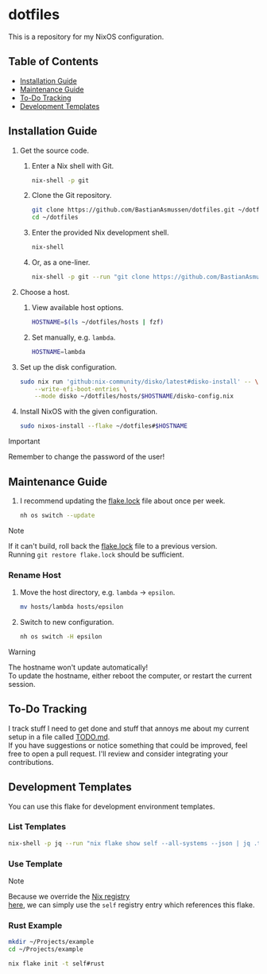 # dotfiles

This is a repository for my NixOS configuration.

## Table of Contents

- [Installation Guide](#installation-guide)
- [Maintenance Guide](#maintenance-guide)
- [To-Do Tracking](#to-do-tracking)
- [Development Templates](#development-templates)

## Installation Guide

1. Get the source code.

   1. Enter a Nix shell with Git.

      ```sh
      nix-shell -p git
      ```

   2. Clone the Git repository.

      ```sh
      git clone https://github.com/BastianAsmussen/dotfiles.git ~/dotfiles
      cd ~/dotfiles
      ```

   3. Enter the provided Nix development shell.

      ```sh
      nix-shell
      ```

   4. Or, as a one-liner.

      ```sh
      nix-shell -p git --run "git clone https://github.com/BastianAsmussen/dotfiles.git ~/dotfiles && cd ~/dotfiles && nix-shell"
      ```

2. Choose a host.

   1. View available host options.

      ```sh
      HOSTNAME=$(ls ~/dotfiles/hosts | fzf)
      ```

   2. Set manually, e.g. `lambda`.

      ```sh
      HOSTNAME=lambda
      ```

3. Set up the disk configuration.

   ```sh
   sudo nix run 'github:nix-community/disko/latest#disko-install' -- \
       --write-efi-boot-entries \
       --mode disko ~/dotfiles/hosts/$HOSTNAME/disko-config.nix
   ```

4. Install NixOS with the given configuration.

   ```sh
   sudo nixos-install --flake ~/dotfiles#$HOSTNAME
   ```

> [!IMPORTANT]
> Remember to change the password of the user!

## Maintenance Guide

1. I recommend updating the [flake.lock](./flake.lock) file about once per week.

   ```sh
   nh os switch --update
   ```

> [!NOTE]
> If it can't build, roll back the [flake.lock](./flake.lock) file to a
> previous version.  
> Running `git restore flake.lock` should be sufficient.

### Rename Host

1. Move the host directory, e.g. `lambda` -> `epsilon`.

   ```sh
   mv hosts/lambda hosts/epsilon
   ```

2. Switch to new configuration.

   ```sh
   nh os switch -H epsilon
   ```

> [!WARNING]
> The hostname won't update automatically!  
> To update the hostname, either reboot the computer, or restart the current session.

## To-Do Tracking

I track stuff I need to get done and stuff that annoys me about my current
setup in a file called [TODO.md](./TODO.md).  
If you have suggestions or notice something that could be improved, feel free
to open a pull request. I'll review and consider integrating your
contributions.

## Development Templates

You can use this flake for development environment templates.

### List Templates

```sh
nix-shell -p jq --run "nix flake show self --all-systems --json | jq .templates"
```

### Use Template

> [!NOTE]
> Because we override the [Nix registry](https://nix.dev/manual/nix/2.18/command-ref/new-cli/nix3-registry#description)  
> [here](./modules/nixos/nix/default.nix), we can simply use the `self` registry
> entry which references this flake.

### Rust Example

```sh
mkdir ~/Projects/example
cd ~/Projects/example

nix flake init -t self#rust
```
